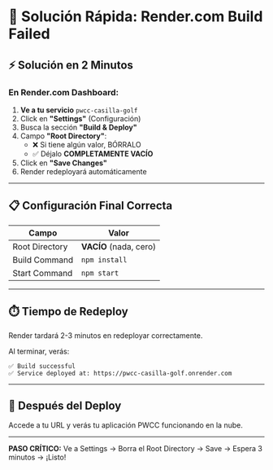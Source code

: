 # 🔧 Solución Rápida: Render.com Build Failed

## ⚡ Solución en 2 Minutos

### En Render.com Dashboard:

1. **Ve a tu servicio** `pwcc-casilla-golf`
2. Click en **"Settings"** (Configuración)
3. Busca la sección **"Build & Deploy"**
4. Campo **"Root Directory"**:
   - ❌ Si tiene algún valor, BÓRRALO
   - ✅ Déjalo **COMPLETAMENTE VACÍO**
5. Click en **"Save Changes"**
6. Render redeployará automáticamente

---

## 📋 Configuración Final Correcta

| Campo | Valor |
|-------|-------|
| Root Directory | **VACÍO** (nada, cero) |
| Build Command | `npm install` |
| Start Command | `npm start` |

---

## ⏱️ Tiempo de Redeploy

Render tardará 2-3 minutos en redeployar correctamente.

Al terminar, verás:
```
✅ Build successful
✅ Service deployed at: https://pwcc-casilla-golf.onrender.com
```

---

## 🎉 Después del Deploy

Accede a tu URL y verás tu aplicación PWCC funcionando en la nube.

---

**PASO CRÍTICO:** 
Ve a Settings → Borra el Root Directory → Save → Espera 3 minutos → ¡Listo!

